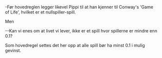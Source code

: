 -Før hovedreglen legger likevel Pippi til at han kjenner til Conway's 'Game of Life', hvilket er et nullspiller-spill.

Men

--Kan vi enes om at livet vi lever, ikke er et spill hvor spillerne er mindre enn 0.1?

Som hovedregel settes det her opp at alle spill bør ha minst 0.1 i mulig gevinst.
